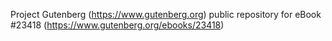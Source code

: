 Project Gutenberg (https://www.gutenberg.org) public repository for eBook #23418 (https://www.gutenberg.org/ebooks/23418)
